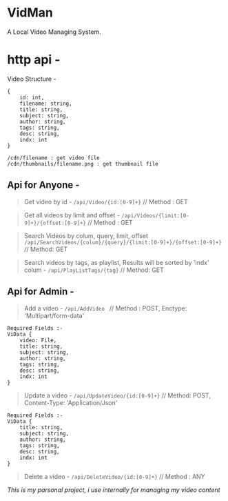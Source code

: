 # VidMan
A Local Video Managing System.


# http api -

 Video Structure -
```
{ 
	id: int, 
	filename: string,
	title: string, 
	subject: string, 
	author: string,
	tags: string, 
	desc: string, 
	indx: int 
}
```
```
/cdn/filename : get video file
/cdn/thumbnails/filename.png : get thumbnail file
```
## Api for Anyone -
> Get video by id -
> `/api/Video/{id:[0-9]+}` // Method : GET

> Get all videos by limit and offset -
> `/api/Videos/{limit:[0-9]+}/{offset:[0-9]+}` // Method : GET

> Search Videos by colum, query, limit, offset
> `/api/SearchVideos/{colum}/{query}/{limit:[0-9]+}/{offset:[0-9]+}` // Method: GET

> Search videos by tags, as playlist, Results will be sorted by 'indx' colum -
> `/api/PlayListTags/{tag}` // Method: GET

## Api for Admin -
> Add a video -
> `/api/AddVideo ` // Method : POST, Enctype: 'Multipart/form-data'
```
Required Fields :- 
ViData {
	video: File,
	title: string, 
	subject: string, 
	author: string,
	tags: string, 
	desc: string, 
	indx: int 
}
```

> Update a video -
> `/api/UpdateVideo/{id:[0-9]+}` // Method: POST, Content-Type: 'Application/Json'
```
Required Fields :- 
ViData {
	title: string, 
	subject: string, 
	author: string,
	tags: string, 
	desc: string, 
	indx: int 
}
```

> Delete a video -
> `/api/DeleteVideo/{id:[0-9]+}` // Method : ANY

*This is my parsonal project, i use internally for managing my video content*
